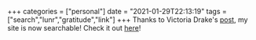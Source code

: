 +++
categories = ["personal"]
date = "2021-01-29T22:13:19"
tags = ["search","lunr","gratitude","link"]
+++
Thanks to Victoria Drake's [post](https://victoria.dev/blog/add-search-to-hugo-static-sites-with-lunr/), my site is now searchable! Check it out [here](https://alexbilson.dev/search/)!


